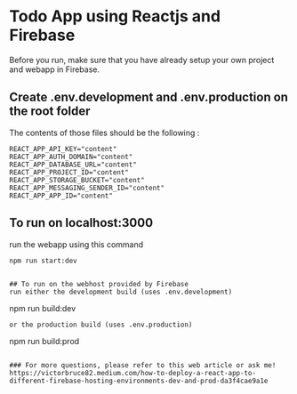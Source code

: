 # Todo App using Reactjs and Firebase

Before you run, make sure that you have already setup your own project and webapp in Firebase.

## Create .env.development and .env.production on the root folder

The contents of those files should be the following :
```
REACT_APP_API_KEY="content"
REACT_APP_AUTH_DOMAIN="content"
REACT_APP_DATABASE_URL="content"
REACT_APP_PROJECT_ID="content"
REACT_APP_STORAGE_BUCKET="content"
REACT_APP_MESSAGING_SENDER_ID="content"
REACT_APP_APP_ID="content"
```
## To run on localhost:3000
run the webapp using this command
```
npm run start:dev


## To run on the webhost provided by Firebase
run either the development build (uses .env.development)
```
npm run build:dev
```
or the production build (uses .env.production)
```
npm run build:prod
```

### For more questions, please refer to this web article or ask me!
https://victorbruce82.medium.com/how-to-deploy-a-react-app-to-different-firebase-hosting-environments-dev-and-prod-da3f4cae9a1e

```